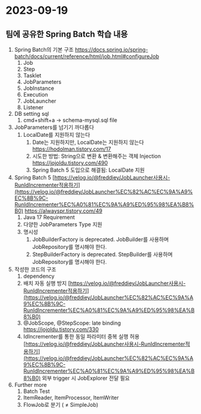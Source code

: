 # 2023-09-19
## 팀에 공유한 Spring Batch 학습 내용
1. Spring Batch의 기본 구조 https://docs.spring.io/spring-batch/docs/current/reference/html/job.html#configureJob
    1. Job
    2. Step
    3. Tasklet
    4. JobParameters
    5. JobInstance
    6. Execution
    7. JobLauncher
    8. Listener
2. DB setting sql
    1. cmd+shift+a → schema-mysql.sql file
3. JobParameters를 넘기기 까다롭다
    1. LocalDate를 지원하지 않는다
        1. Date는 지원하지만, LocalDate는 지원하지 않는다 https://hodolman.tistory.com/17
        2. 시도한 방법: String으로 변환 & 변환해주는 객체 Injection https://jojoldu.tistory.com/490
        3. Spring Batch 5 도입으로 해결됨: LocalDate 지원
4. Spring Batch 5
[https://velog.io/@freddiey/JobLauncher사용시-RunIdIncrementer적용하기](https://velog.io/@freddiey/JobLauncher%EC%82%AC%EC%9A%A9%EC%8B%9C-RunIdIncrementer%EC%A0%81%EC%9A%A9%ED%95%98%EA%B8%B0)
https://alwayspr.tistory.com/49
    1. Java 17 Requirement
    2. 다양한 JobParameters Type 지원
    3. 명시성
        1. JobBuilderFactory is deprecated.
        JobBuilder를 사용하며 JobRepository를 명시해야 한다.
        2. StepBuilderFactory is deprecated.
        StepBuilder를 사용하며 JobRepository를 명시해야 한다.
5. 작성한 코드의 구조
    1. dependency
    2. 배치 자동 실행 방지 [https://velog.io/@freddiey/JobLauncher사용시-RunIdIncrementer적용하기](https://velog.io/@freddiey/JobLauncher%EC%82%AC%EC%9A%A9%EC%8B%9C-RunIdIncrementer%EC%A0%81%EC%9A%A9%ED%95%98%EA%B8%B0)
    3. @JobScope, @StepScope: late binding https://jojoldu.tistory.com/330
    4. IdIncrementer를 통한 동일 파라미터 중복 실행 허용 [https://velog.io/@freddiey/JobLauncher사용시-RunIdIncrementer적용하기](https://velog.io/@freddiey/JobLauncher%EC%82%AC%EC%9A%A9%EC%8B%9C-RunIdIncrementer%EC%A0%81%EC%9A%A9%ED%95%98%EA%B8%B0)
    외부 trigger 시 JobExplorer 전달 필요
6. Further more
    1. Batch Test
    2. ItemReader, ItemProcessor, ItemWriter
    3. FlowJob로 분기 ( ≠ SimpleJob)
